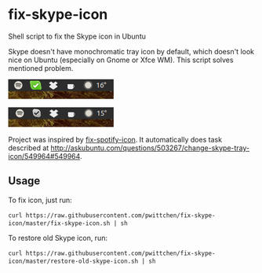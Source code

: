 # fix-skype-icon
Shell script to fix the Skype icon in Ubuntu

Skype doesn't have monochromatic tray icon by default, which doesn't look nice on Ubuntu (especially on Gnome or Xfce WM). This script solves mentioned problem.

![Skype old icon](https://raw.githubusercontent.com/pwittchen/fix-skype-icon/master/images/skype-old-icon.png)

![Skype fixed icon](https://raw.githubusercontent.com/pwittchen/fix-skype-icon/master/images/skype-fixed-icon.png)

Project was inspired by [fix-spotify-icon](https://github.com/faviouz/fix-spotify-icon). It automatically does task described at http://askubuntu.com/questions/503267/change-skype-tray-icon/549964#549964.

## Usage

To fix icon, just run:

```
curl https://raw.githubusercontent.com/pwittchen/fix-skype-icon/master/fix-skype-icon.sh | sh
```

To restore old Skype icon, run:

```
curl https://raw.githubusercontent.com/pwittchen/fix-skype-icon/master/restore-old-skype-icon.sh | sh
```
